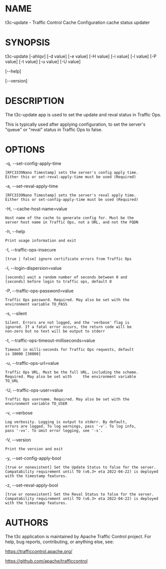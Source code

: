 <!--
    Licensed to the Apache Software Foundation (ASF) under one
    or more contributor license agreements.  See the NOTICE file
    distributed with this work for additional information
    regarding copyright ownership.  The ASF licenses this file
    to you under the Apache License, Version 2.0 (the
    "License"); you may not use this file except in compliance
    with the License.  You may obtain a copy of the License at

      http://www.apache.org/licenses/LICENSE-2.0

    Unless required by applicable law or agreed to in writing,
    software distributed under the License is distributed on an
    "AS IS" BASIS, WITHOUT WARRANTIES OR CONDITIONS OF ANY
    KIND, either express or implied.  See the License for the
    specific language governing permissions and limitations
    under the License.
-->

<!--

  !!!
      This file is both a Github Readme and manpage!
      Please make sure changes appear properly with man,
      and follow man conventions, such as:
      https://www.bell-labs.com/usr/dmr/www/manintro.html

      A primary goal of t3c is to follow POSIX and LSB standards
      and conventions, so it's easy to learn and use by people
      who know Linux and other *nix systems. Providing a proper
      manpage is a big part of that.
  !!!

-->
# NAME

t3c-update - Traffic Control Cache Configuration cache status updater

# SYNOPSIS

t3c-update [-ahIqv] [-d value] [-e value] [-H value] [-i value] [-l value] [-P value] [-t value] [-u value] [-U
 value]
 
[\-\-help]

[\-\-version]

# DESCRIPTION

  The t3c-update app is used to set the update and reval status in Traffic Ops.

  This is typically used after applying configuration, to set the server's "queue" or "reval" status in Traffic Ops to false.

# OPTIONS

-q, -\-set-config-apply-time

    [RFC3339Nano Timestamp] sets the server's config apply time.
    Either this or set-reval-apply-time must be used (Required)

-a, -\-set-reval-apply-time

    [RFC3339Nano Timestamp] sets the server's reval apply time.
    Either this or set-config-apply-time must be used (Required)

-H, -\-cache-host-name=value

    Host name of the cache to generate config for. Must be the
    server host name in Traffic Ops, not a URL, and not the FQDN

-h, -\-help

    Print usage information and exit

-I, -\-traffic-ops-insecure

    [true | false] ignore certificate errors from Traffic Ops

-l, -\-login-dispersion=value

    [seconds] wait a random number of seconds between 0 and
    [seconds] before login to traffic ops, default 0

-P, -\-traffic-ops-password=value

    Traffic Ops password. Required. May also be set with the
    environment variable TO_PASS

-s, -\-silent

    Silent. Errors are not logged, and the 'verbose' flag is
    ignored. If a fatal error occurs, the return code will be
    non-zero but no text will be output to stderr

-t, -\-traffic-ops-timeout-milliseconds=value

    Timeout in milli-seconds for Traffic Ops requests, default
    is 30000 [30000]

-u, -\-traffic-ops-url=value

    Traffic Ops URL. Must be the full URL, including the scheme.
    Required. May also be set with     the environment variable
    TO_URL

-U, -\-traffic-ops-user=value

    Traffic Ops username. Required. May also be set with the
    environment variable TO_USER

-v, -\-verbose

    Log verbosity. Logging is output to stderr. By default,
    errors are logged. To log warnings, pass '-v'. To log info,
    pass '-vv'. To omit error logging, see '-s'.

-V, -\-version

    Print the version and exit

-y, -\-set-config-apply-bool

    [true or nonexistent] Set the Update Status to false for the server.
    Compatability requirement until TO (v6.3+ eta 2022-04-22) is deployed 
    with the timestamp features.

-z, -\-set-reval-apply-bool

    [true or nonexistent] Set the Reval Status to false for the server.
    Compatability requirement until TO (v6.3+ eta 2022-04-22) is deployed 
    with the timestamp features.

# AUTHORS

The t3c application is maintained by Apache Traffic Control project. For help, bug reports, contributing, or anything else, see:

https://trafficcontrol.apache.org/

https://github.com/apache/trafficcontrol
